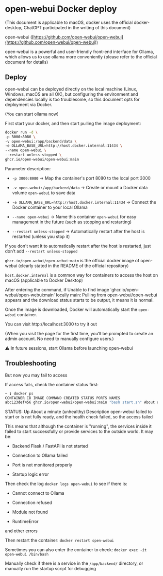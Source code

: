 # open-webui Docker deploy

(This document is applicable to macOS, docker uses the official docker-desktop, ChatGPT participated in the writing of this document)

open-webui ([https://github.com/open-webui/open-webui](https://github.com/open-webui/open-webui))

open-webui is a powerful and user-friendly front-end interface for Ollama, which allows us to use ollama more conveniently (please refer to the official document for details)

## Deploy

open-webui can be deployed directly on the local machine (Linux, Windows, macOS are all OK), but configuring the environment and dependencies locally is too troublesome, so this document opts for deployment via Docker.

(You can start ollama now)

First start your docker, and then start pulling the image deployment:

```zsh
docker run -d \
-p 3000:8080 \
-v open-webui:/app/backend/data \
-e OLLAMA_BASE_URL=http://host.docker.internal:11434 \
--name open-webui \
--restart unless-stopped \
ghcr.io/open-webui/open-webui:main
```

Parameter description:

* `-p 3000:8080` → Map the container's port 8080 to the local port 3000

* `-v open-webui:/app/backend/data` → Create or mount a Docker data volume `open-webui` to save data

* `-e OLLAMA_BASE_URL=http://host.docker.internal:11434` → Connect the Docker container to your local Ollama

* `--name open-webui` → Name this container `open-webui` for easy management in the future (such as stopping and restarting)

* `--restart unless-stopped` → Automatically restart after the host is restarted (unless you stop it)

If you don't want it to automatically restart after the host is restarted, just don't add `--restart unless-stopped`

`ghcr.io/open-webui/open-webui:main` is the official docker image of open-webui (clearly stated in the README of the official repository)

`host.docker.internal` is a common way for containers to access the host on macOS (applicable to Docker Desktop)

After entering the command, if Unable to find image 'ghcr.io/open-webui/open-webui:main' locally main: Pulling from open-webui/open-webui appears and the download status starts to be output, it means it is normal.

Once the image is downloaded, Docker will automatically start the `open-webui` container.

You can visit http://localhost:3000 to try it out

(When you visit the page for the first time, you'll be prompted to create an admin account. No need to manually configure users.)

⚠️ In future sessions, start Ollama before launching open-webui

## Troubleshooting

But now you may fail to access

If access fails, check the container status first:

```zsh
~ ❯ docker ps
CONTAINER ID IMAGE COMMAND CREATED STATUS PORTS NAMES
abc123def456 ghcr.io/open-webui/open-webui:main "bash start.sh" About a minute ago Up About a minute (unhealthy) 0.0.0.0:3000->8080/tcp, [::]:3000->8080/tcp open-webui
```

STATUS: Up About a minute (unhealthy) Description open-webui failed to start or is not fully ready, and the health check failed, so the access failed

This means that although the container is "running", the services inside it failed to start successfully or provide services to the outside world. It may be:

* Backend Flask / FastAPI is not started

* Connection to Ollama failed

* Port is not monitored properly

* Startup logic error

Then check the log `docker logs open-webui` to see if there is:

* Cannot connect to Ollama

* Connection refused

* Module not found

* RuntimeError

and other errors

Then restart the container: `docker restart open-webui`

Sometimes you can also enter the container to check: `docker exec -it open-webui /bin/bash`

Manually check if there is a service in the `/app/backend/` directory, or manually run the startup script for debugging
